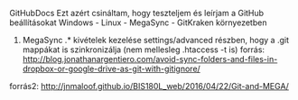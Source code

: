 GitHubDocs
Ezt azért csináltam, hogy teszteljem és leírjam a GitHub beállításokat Windows - Linux - MegaSync - GitKraken környezetben

1. MegaSync .* kivételek kezelése settings/advanced részben, hogy a .git mappákat is szinkronizálja (nem mellesleg .htaccess -t is)
forrás: 
http://blog.jonathanargentiero.com/avoid-sync-folders-and-files-in-dropbox-or-google-drive-as-git-with-gitignore/

forrás2: http://jnmaloof.github.io/BIS180L_web/2016/04/22/Git-and-MEGA/